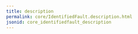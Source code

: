 ```yaml
---
title: description
permalink: core/IdentifiedFault.description.html
jsonid: core_identifiedfault_description
---
```


